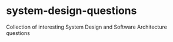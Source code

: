 # system-design-questions
Collection of interesting System Design and Software Architecture questions
